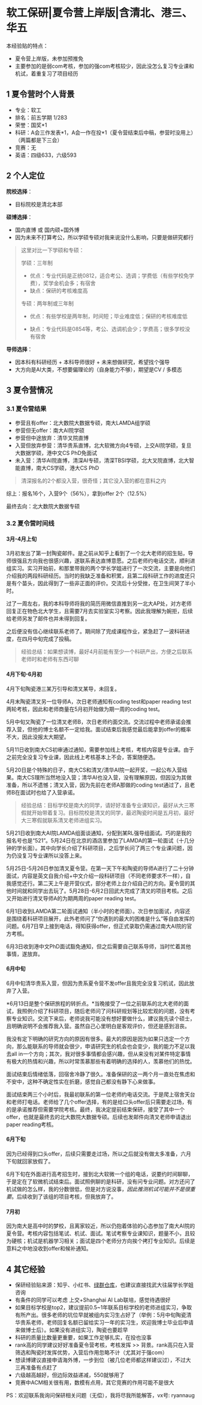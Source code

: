 # 软工保研|夏令营上岸版|含清北、港三、华五

本经验贴的特点：

* 夏令营上岸版，未参加预推免
* 主要参加的是弱com考核，参加的强com考核较少，因此没怎么复习专业课和机试，着重复习了项目经历

## 1 夏令营时个人背景

* 专业：软工
* 排名：前五学期 1/283
* 荣誉：国奖*1
* 科研：A会三作发表*1，A会一作在投\*1（夏令营结束后中稿，参营时没用上）（两篇都是下三会）
* 竞赛：无
* 英语：四级633，六级593

## 2 个人定位

**院校选择**：

* 目标院校是清北本部

**硕博选择**：

* 国内直博 或 国内硕+国外博
* 因为未来不打算考公，所以学硕专硕对我来说没什么影响，只要是做研究都行

> 这里对比一下学硕和专硕：
>
> 学硕：三年制
>
> * 优点：专业代码是正统0812，适合考公、选调；学费低（有些学校免学费），奖学金机会多；有宿舍
> * 缺点：保研的考核难度高
>
> 专硕：两年制或三年制
>
> * 优点：有些学校是两年制，时间短；毕业难度低；保研的考核难度低
>
> * 缺点：专业代码是0854等，考公、选调机会少；学费高；很多学校没有宿舍
>

**导师选择**：

* 因本科有科研经历 + 本科导师很好 + 未来想做研究，希望找个强导
* 大方向是AI大类，不想要偏理论的（自身能力不够），期望是CV / 多模态

## 3 夏令营情况

### 3.1 夏令营结果

* 参营且有offer：北大数院大数据专硕，南大LAMDA组学硕
* 参营但无offer：南大AI院学硕
* 参营但中途放弃：清华叉院直博
* 入营但放弃参营：清华贵系直博，北大软微方向4专硕，上交AI院学硕，复旦大数据学硕，港中文CS PhD免面试
* 未入营：清华AI院直博，清深AI专硕，清深TBSI学硕，北大叉院直博，北大智能直博，南大CS学硕，港大CS PhD

> 清深报名的2个都没入营，很奇怪；其它没入营的都在意料之内

综上：报名16个，入营9个（56%），拿到offer 2个（12.5%）

最终去向：北大数院大数据专硕

### 3.2 夏令营时间线

#### 3月-4月上旬

3月初发出了第一封陶瓷邮件。是之前从知乎上看到了一个北大老师的招生贴，导师很强且方向我也很感兴趣，遂联系表达直博意愿。之后老师约电话交流，顺利进组实习。实习开始前，和那里带我的两个学长学姐进行了一次交流，主要是向他们介绍我的两段科研经历。当时的我缺乏准备和积累，且第二段科研工作的进度还只是有个苗头，因此得到了一些非正面的评价。交流后十分受挫，在卫生间哭了半小时。

过了一周左右，我的本科导师将我的简历用微信直推到另一北大AP处，对方老师回复正在物色北大学生，且需要7月去实验室实习考察。因此我理解为婉拒，后续给老师另发了邮件也并未得到回复。

之后便没有信心继续联系老师了。期间除了完成课程作业，紧急赶了一波科研进度，在四月中旬完成了投稿。

> 经验总结：如果想读博，最好4月前能有至少一个科研产出，方便之后联系老师时和老师有东西可聊

#### 4月下旬-6月初

4月下旬陶瓷港三某万引导和清叉某导，未回复。

4月末陶瓷清叉另一位导师A，次日老师通知有coding test和paper reading test两轮考核，因此和老师商量在5月初开始做为期一周的coding test。

5月中旬又陶瓷了一位清叉老师B，次日老师约面交流。交流过程中老师承诺会推荐入营，但他的博士名额不一定给我。面试结束后我感觉最后能拿到offer的概率不大，因此没报太大期望。

5月11日收到南大CS初审通过通知，需要参加线上考核，考核内容是专业课。由于之前完全没复习专业课，因此线上考核基本上不会，答案随便选。

5月20日是个特殊的日子，南大CS和清叉/清华AI院一起开奖，一起公布入营结果。南大CS理所当然地没入营；清华AI也没入营，没有理解原因，但因没为其做准备，所以不遗憾；清叉入营，因为先前在老师A那做的coding test通过了，且老师B在面试时也给了入营承诺。

> 经验总结：目标学校是南大的同学，请好好准备专业课知识，最好从大三寒假就开始带着复习。目标院校是清叉的同学，最迟陶瓷时间是五月初，最好大三寒假就联系清叉老师进组实习。

5月21日收到南大AI院LAMDA组面谈通知，分配到某RL强导组面试。巧的是我的报名号也是“521”。5月24日在北京的酒店里参加了LAMDA的第一轮面试（十几分钟的学长面）。其中向学长介绍了科研项目，之后学长问了两三个专业课问题，因为仍没复习专业课所以没答上来。

5月25日-5月26日参加清叉夏令营。在第一天下午和陶瓷的导师A进行了二十分钟面试，内容是英文自我介绍+中文介绍一段科研项目（不同老师要求不一样），自我感觉还行。第二天上午是开营仪式，部分老师上台介绍自己的方向。夏令营的其他时间就和同学出去玩了。5月28日-6月2日回武大完成了清叉的项目考核。之后又开始进行清叉导师A的为期两周的paper reading test。

6月1日收到LAMDA第二轮面试通知（半小时的老师面）。次日参加面试，内容还是围绕着科研项目展开，此外老师问了“你遇到的最大的困难是什么”等自由发挥的问题。6月7日早上接到电话，得知获得offer，但正式录取仍需通过南大AI院的官方考核。

6月3日收到港中文PhD面试豁免通知，但之后需要自己联系导师，当时忙着其他事情，遂放弃。

#### 6月中旬

6月中旬清华贵系入营，但因为贵系夏令营不发offer且我完全没复习机试，因此放弃了入营。

*6月13日是整个保研旅程的转折点。*当晚接受了一位之前联系的北大老师的面试，我照例介绍了科研项目，随后老师问了问科研规划等比较宏观的问题，没有考察专业知识。交流下来后，老师说我可能没有想好要做什么，建议我先读个硕士，且明确说明不会推荐我入营。虽然自己心里明白是客观评价，但还是感到沮丧。

我没有定下明确的研究方向的原因有很多。最大的原因是因为如果只选定一个方向，那么能联系的导师就会很少，申请研究生的机会也会变少，我的能力不足以我去all in一个方向；其次，我对很多事情都会感兴趣，但从来没有对某件特定事情有极大的热情和兴趣，所以时常羡慕那些有着明确的选择的人，羡慕他们的热忱。

面试结束后情绪低落，回宿舍冷静了很久。准备保研的这一两个月一直处在焦虑和不安中，这种不确定性实在折磨，感觉自己都没有静下心来做事。

面试结束两三个小时后，我最初联系的第一位老师约电话交流。于是爬上宿舍天台和老师打电话。老师给了几个offer选择，有的是给口头offer后只需要走过场，有的是承诺推荐但需要学院考核。最终，我决定提前结束保研，接受了其中一个offer，也就是最终去的北大数院大数据专硕。后续也发邮件向清叉老师申请退出paper reading考核。

#### 6月下旬

因为已经得到口头offer，后续只需要走过场，所以之后就没有做太多准备，六月下旬就回家放假了。

6月下旬在外面进行高考招生时，接到北大软微一个组的电话，说要约时间聊聊，于是定在了软微机试结束后。面试照例聊的是科研，没有问专业问题。对方还问了机试做的怎么样，我的分数很低，但是对方说没事，*因此推测机试可能并不是很重要*。后续收到了该组的项目考核，但我放弃了。

#### 7月初

因为南大是高中时的梦校，且离家较近，所以仍抱着体验的心态参加了南大AI院的夏令营。考核内容包括笔试、机试、面试。笔试考察专业课知识，题量不小，且较为硬核；机试是机器学习相关；面试是四个老师分方向挨个拷打专业知识。后续是意料之中地没收到offer和候补通知。

## 4 其它经验

* 保研经验贴来源：知乎、小红书、[绿群仓库](https://github.com/CS-BAOYAN/)，也建议直接找武大往届学长学姐咨询
* 有条件的同学可以考虑 上交+Shanghai AI Lab联培，感觉待遇很好
* 如果目标学校是top2，建议提前0.5~1年联系目标学校的老师进组实习，争取有所产出。很多老师的坑位早就被组内实习生占好了（举例：5月中旬陶瓷清华贵系老师，老师回复名额已留给实习一年的实习生，欢迎我博士毕业后申请来做博士后）。如果没有进组实习，陶瓷也要趁早
* 科研的质量比数量更重要，如果工作足够扎实，在投也没事
* rank高的同学建议好好准备夏令营考核，考核发挥 >> 背景。rank高只在入营筛选和陶瓷时发挥优势，入营后作用忽略不计（尤其对于强com）
* 想读博建议直接申请海外博，一步到位（被几位老师都这样建议过），不过大三再准备有点赶了
* 六级越高越好，但边际效益递减，550就够用了
* 竞赛中ACM相关很有用，数模有点用，其它竞赛的作用可能不是很大



PS：欢迎联系我询问保研相关问题（无偿），我将尽我所能解答，vx号: ryannaug

 